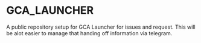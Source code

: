 # GCA_LAUNCHER
A public repository setup for GCA Launcher for issues and request. This will be alot easier to manage that handing off information via telegram.
